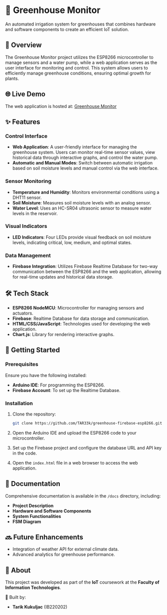 # 🌱 Greenhouse Monitor

An automated irrigation system for greenhouses that combines hardware and software components to create an efficient IoT solution.

## 📌 Overview
The Greenhouse Monitor project utilizes the ESP8266 microcontroller to manage sensors and a water pump, while a web application serves as the user interface for monitoring and control. This system allows users to efficiently manage greenhouse conditions, ensuring optimal growth for plants.

## 🌐 Live Demo
The web application is hosted at: [Greenhouse Monitor](https://esp8266-firebase-demo-6e68a.web.app/)

## ✨ Features
### Control Interface
- **Web Application**: A user-friendly interface for managing the greenhouse system. Users can monitor real-time sensor values, view historical data through interactive graphs, and control the water pump.
- **Automatic and Manual Modes**: Switch between automatic irrigation based on soil moisture levels and manual control via the web interface.

### Sensor Monitoring
- **Temperature and Humidity**: Monitors environmental conditions using a DHT11 sensor.
- **Soil Moisture**: Measures soil moisture levels with an analog sensor.
- **Water Level**: Uses an HC-SR04 ultrasonic sensor to measure water levels in the reservoir.

### Visual Indicators
- **LED Indicators**: Four LEDs provide visual feedback on soil moisture levels, indicating critical, low, medium, and optimal states.

### Data Management
- **Firebase Integration**: Utilizes Firebase Realtime Database for two-way communication between the ESP8266 and the web application, allowing for real-time updates and historical data storage.

## 🛠️ Tech Stack
- **ESP8266 NodeMCU**: Microcontroller for managing sensors and actuators.
- **Firebase**: Realtime Database for data storage and communication.
- **HTML/CSS/JavaScript**: Technologies used for developing the web application.
- **Chart.js**: Library for rendering interactive graphs.

## 🚀 Getting Started
### Prerequisites
Ensure you have the following installed:
- **Arduino IDE**: For programming the ESP8266.
- **Firebase Account**: To set up the Realtime Database.

### Installation
1. Clone the repository:
   ```bash
   git clone https://github.com/TAR33k/greenhouse-firebase-esp8266.git
   ```

2. Open the Arduino IDE and upload the ESP8266 code to your microcontroller.

3. Set up the Firebase project and configure the database URL and API key in the code.

4. Open the `index.html` file in a web browser to access the web application.

## 📝 Documentation
Comprehensive documentation is available in the `/docs` directory, including:
- **Project Description**
- **Hardware and Software Components**
- **System Functionalities**
- **FSM Diagram**

## 🔜 Future Enhancements
- Integration of weather API for external climate data.
- Advanced analytics for greenhouse performance.

## 🏫 About
This project was developed as part of the **IoT** coursework at the **Faculty of Information Technologies**.

📌 Built by:
- **Tarik Kukuljac** (IB220202)
